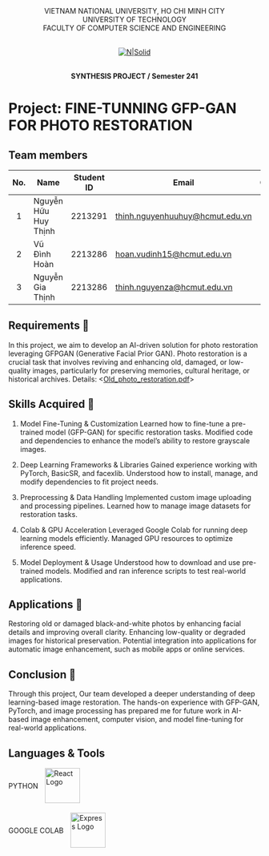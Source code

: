 <div align="center">
VIETNAM NATIONAL UNIVERSITY, HO CHI MINH CITY
<br />
UNIVERSITY OF TECHNOLOGY
<br />
FACULTY OF COMPUTER SCIENCE AND ENGINEERING
<br />
<br />
  
[![N|Solid](https://upload.wikimedia.org/wikipedia/commons/thumb/d/de/HCMUT_official_logo.png/238px-HCMUT_official_logo.png)](https://www.hcmut.edu.vn/vi)
<br />
<br />

**SYNTHESIS PROJECT / Semester 241**
<br/>

</div>

# Project: FINE-TUNNING GFP-GAN FOR PHOTO RESTORATION
## Team members

| No. | Name             | Student ID | Email                          | Contact                                                                                                                                                                                                                     |
| :-: | ---------------- | :--------: | ------------------------------ | --------------------------------------------------------------------------------------------------------------------------------------------------------------------------------------------------------------------------- |
|  1  | Nguyễn Hữu Huy Thịnh    |  2213291  | thinh.nguyenhuuhuy@hcmut.edu.vn   |  [<img src="https://cdn-icons-png.flaticon.com/512/733/733609.png" align="left" width=20px style="margin-left:5px" />][git1]|
|  2  | Vũ Đình Hoàn  |   2213286   | hoan.vudinh15@hcmut.edu.vn   | [<img src="https://cdn-icons-png.flaticon.com/512/733/733609.png" align="left" width=20px style="margin-left:5px" />][git2]|
|  3  | Nguyễn Gia Thịnh |   2213286   | thinh.nguyenza@hcmut.edu.vn |  [<img src="https://cdn-icons-png.flaticon.com/512/733/733609.png" align="left" width=20px style="margin-left:5px" />][git3]|

[git1]: https://github.com/shInNei/
[git2]: https://github.com/justzathink/
[git3]: https://github.com/justzathink/

## Requirements 🔗
In this project, we aim to develop an AI-driven solution for photo restoration leveraging GFPGAN (Generative Facial Prior GAN). Photo restoration is a crucial task that involves reviving and enhancing old, damaged, or low-quality images, particularly for preserving memories, cultural heritage, or historical archives.
Details: <[Old_photo_restoration.pdf](doc/Old_photo_restoration.pdf)>

## Skills Acquired 🚀
1. Model Fine-Tuning & Customization
Learned how to fine-tune a pre-trained model (GFP-GAN) for specific restoration tasks.
Modified code and dependencies to enhance the model’s ability to restore grayscale images.

2. Deep Learning Frameworks & Libraries
Gained experience working with PyTorch, BasicSR, and facexlib.
Understood how to install, manage, and modify dependencies to fit project needs.

3. Preprocessing & Data Handling
Implemented custom image uploading and processing pipelines.
Learned how to manage image datasets for restoration tasks.

4. Colab & GPU Acceleration
Leveraged Google Colab for running deep learning models efficiently.
Managed GPU resources to optimize inference speed.

5. Model Deployment & Usage
Understood how to download and use pre-trained models.
Modified and ran inference scripts to test real-world applications.

## Applications 🎯
Restoring old or damaged black-and-white photos by enhancing facial details and improving overall clarity.
Enhancing low-quality or degraded images for historical preservation.
Potential integration into applications for automatic image enhancement, such as mobile apps or online services.

## Conclusion 🏁
Through this project, Our team developed a deeper understanding of deep learning-based image restoration. The hands-on experience with GFP-GAN, PyTorch, and image processing has prepared me for future work in AI-based image enhancement, computer vision, and model fine-tuning for real-world applications.

## Languages & Tools
PYTHON
<img src="https://upload.wikimedia.org/wikipedia/commons/c/c3/Python-logo-notext.svg" 
        align="center" 
        style="margin-left:10px; margin-bottom:5px;" 
        width="70px" 
        alt="React Logo"/>
    
GOOGLE COLAB
<img src="https://upload.wikimedia.org/wikipedia/commons/d/d0/Google_Colaboratory_SVG_Logo.svg" 
         align="center" 
         style="margin-left:10px; margin-bottom:5px;" 
         width="70px" 
         alt="Express Logo" />
